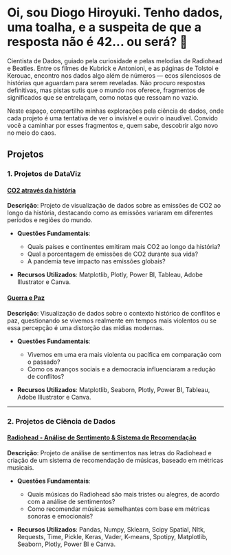 # Oi, sou Diogo Hiroyuki. Tenho dados, uma toalha, e a suspeita de que a resposta não é 42... ou será? 🦆

Cientista de Dados, guiado pela curiosidade e pelas melodias de Radiohead e Beatles. Entre os filmes de Kubrick e Antonioni, e as páginas de Tolstoi e Kerouac, encontro nos dados algo além de números — ecos silenciosos de histórias que aguardam para serem reveladas. Não procuro respostas definitivas, mas pistas sutis que o mundo nos oferece, fragmentos de significados que se entrelaçam, como notas que ressoam no vazio.

Neste espaço, compartilho minhas explorações pela ciência de dados, onde cada projeto é uma tentativa de ver o invisível e ouvir o inaudível. Convido você a caminhar por esses fragmentos e, quem sabe, descobrir algo novo no meio do caos.

## Projetos

### 1. Projetos de DataViz

#### [CO2 através da história](https://github.com/diogohiroyuki/dataviz/tree/main/CO2_atraves_da_historia)
**Descrição**: Projeto de visualização de dados sobre as emissões de CO2 ao longo da história, destacando como as emissões variaram em diferentes períodos e regiões do mundo.

- **Questões Fundamentais**:
  - Quais países e continentes emitiram mais CO2 ao longo da história?
  - Qual a porcentagem de emissões de CO2 durante sua vida?
  - A pandemia teve impacto nas emissões globais?

- **Recursos Utilizados**: Matplotlib, Plotly, Power BI, Tableau, Adobe Illustrator e Canva.

#### [Guerra e Paz](https://github.com/diogohiroyuki/dataviz/tree/main/guerra_e_paz)
**Descrição**: Visualização de dados sobre o contexto histórico de conflitos e paz, questionando se vivemos realmente em tempos mais violentos ou se essa percepção é uma distorção das mídias modernas.

- **Questões Fundamentais**:
  - Vivemos em uma era mais violenta ou pacífica em comparação com o passado?
  - Como os avanços sociais e a democracia influenciaram a redução de conflitos?

- **Recursos Utilizados**: Matplotlib, Seaborn, Plotly, Power BI, Tableau, Adobe Illustrator e Canva.


---

### 2. Projetos de Ciência de Dados

#### [Radiohead - Análise de Sentimento & Sistema de Recomendação](https://github.com/diogohiroyuki/radiohead-sentimento-recomendacao)
**Descrição**: Projeto de análise de sentimentos nas letras do Radiohead e criação de um sistema de recomendação de músicas, baseado em métricas musicais.

- **Questões Fundamentais**:
  - Quais músicas do Radiohead são mais tristes ou alegres, de acordo com a análise de sentimentos?
  - Como recomendar músicas semelhantes com base em métricas sonoras e emocionais?

- **Recursos Utilizados**: Pandas, Numpy, Sklearn, Scipy Spatial, Nltk, Requests, Time, Pickle, Keras, Vader, K-means, Spotipy, Matplotlib, Seaborn, Plotly, Power BI e Canva.


